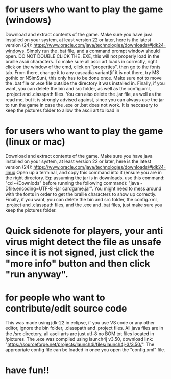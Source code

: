 # for users who want to play the game (windows)
Download and extract contents of the game.
Make sure you have java installed on your system, at least version 22 or later, here is the latest version (24): https://www.oracle.com/java/technologies/downloads/#jdk24-windows.
Simply run the .bat file, and a command prompt window should open. DO NOT DOUBLE CLICK THE .EXE, this will not properly load in the braille ascii characters.
To make sure all ascii art loads in correctly, right click on the window of the cmd, click on "properties", then go to the fonts tab. From there, change it to any cascadia variant(if it is not there, try MS gothic or NSimSun), this only has to be done once. 
Make sure not to move the .bat file or .exe file outside the directory it was installed in.
Finally, if you want, you can delete the bin and src folder, as well as the config.xml, .project and .classpath files. You can also delete the .jar file, as well as the read me, but it is strongly advised against, since you can always use the jar to run the game in case the .exe or .bat does not work. It is neccasery to keep the pictures folder to allow the ascii art to load in

# for users who want to play the game (linux or mac)

Download and extract contents of the game.
Make sure you have java installed on your system, at least version 22 or later, here is the latest version (24): https://www.oracle.com/java/technologies/downloads/#jdk24-linux
Open up a terminal, and copy this command into it (ensure you are in the right directory. Eg: assuming the jar is in downloads, use this command: "cd ~/Downlods" before running the following command): "java -Dfile.encoding=UTF-8 -jar cardgame.jar". 
You might need to mess around with the fonts in order to get the braille characters to show up correctly.
Finally, if you want, you can delete the bin and src folder, the config.xml, .project and .classpath files, and the .exe and .bat files, just make sure you keep the pictures folder.

# Quick sidenote for players, your anti virus might detect the file as unsafe since it is not signed, just click the "more info" button and then click "run anyway".

# for people who want to contribute/edit source code
This was made using jdk-22 in eclipse, if you use VS code or any other editor, ignore the bin folder, .classpath and .project files.
All java files are in the /src directory, all ascii arts are just utf-8 no BOM txt files located in /pictures.
The .exe was compiled using launch4j v3.50, download link: "https://sourceforge.net/projects/launch4j/files/launch4j-3/3.50/". 
The appropriate config file can be loaded in once you open the "config.xml" file.

# have fun!!



